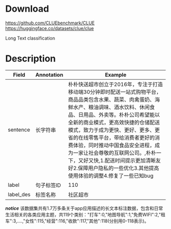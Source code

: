 # Download
https://github.com/CLUEbenchmark/CLUE
https://huggingface.co/datasets/clue/clue

 Long Text classification

# Description
| Field     | Annotation | Example                                                                                                                                                                                                                                            |
| --------- | ---------- | -------------------------------------------------------------------------------------------------------------------------------------------------------------------------------------------------------------------------------------------------- |
| sentence  | 长字符串       | 朴朴快送超市创立于2016年，专注于打造移动端30分钟即时配送一站式购物平台，商品品类包含水果、蔬菜、肉禽蛋奶、海鲜水产、粮油调味、酒水饮料、休闲食品、日用品、外卖等。朴朴公司希望能以全新的商业模式，更高效快捷的仓储配送模式，致力于成为更快、更好、更多、更省的在线零售平台，带给消费者更好的消费体验，同时推动中国食品安全进程，成为一家让社会尊敬的互联网公司。,朴朴一下，又好又快,1.配送时间提示更加清晰友好2.保障用户隐私的一些优化3.其他提高使用体验的调整4.修复了一些已知bug |
| label     | 句子标签ID     | 110                                                                                                                                                                                                                                                |
| label_des | 标签名称       | 社区超市                                                                                                                                                                                                                                               |
***notice***
该数据集共有1.7万多条关于app应用描述的长文本标注数据，包含和日常生活相关的各类应用主题，共119个类别："打车":0,"地图导航":1,"免费WIFI":2,"租车":3,….,"女性":115,"经营":116,"收款":117,"其他":118(分别用0-118表示)。
